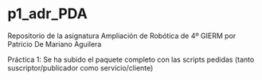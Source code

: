 # p1_adr_PDA
Repositorio de la asignatura Ampliación de Robótica de 4º GIERM por Patricio De Mariano Aguilera

Práctica 1:
Se ha subido el paquete completo con las scripts pedidas (tanto suscriptor/publicador como servicio/cliente)
